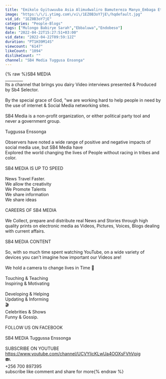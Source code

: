 ```yaml
---
title: "Emikolo Gyituwuuba Asia Alimudwaliro Bamutereza Manyo_Embaga Etuuse"
image: "https:\/\/i.ytimg.com\/vi\/1EZ0B3oY7jE\/hqdefault.jpg"
vid_id: "1EZ0B3oY7jE"
categories: "People-Blogs"
tags: ["Mulongo Babirye Sarah","Ebbaluwa","Endobeso"]
date: "2022-04-22T15:27:51+03:00"
vid_date: "2022-04-22T09:59:12Z"
duration: "PT1H39M14S"
viewcount: "6147"
likeCount: "1094"
dislikeCount: ""
channel: "SB4 Media Tuggusa Ensonga"
---
```

{% raw %}SB4 MEDIA<br />_________<br />Its a channel that brings you dairy Video interviews presented &amp; Produced by Sb4 Selector.<br /><br />By the special grace of God, &quot;we are working hard to help people in need by the use of internet &amp; Social Media networking sites.<br /><br />SB4 Media is a non-profit organization, or either political party tool and never a government group.<br /><br />Tuggussa Enssonga<br /><br />Observers have noted a wide range of positive and negative impacts of social media use, but SB4 Media have<br />Explored the world changing the lives of People without racing in tribes and color.<br /><br />SB4 MEDIA IS UP TO SPEED<br /><br />News Travel Faster.<br />We allow the creativity <br />We Promote Talents<br />We share information<br />We share ideas<br /><br />CAREERS OF SB4 MEDIA<br /><br />We Collect, prepare and distribute real News and Stories through high quality prints on electronic media as Videos, Pictures, Voices, Blogs dealing with current affairs.<br /><br />SB4 MEDIA CONTENT<br /><br />So, with so much time spent watching YouTube, on a wide variety of devices you can't imagine how important our Videos are! <br /><br /> We hold a camera to  change lives in Time 🎥<br /><br />Touching &amp; Teaching<br />Inspiring &amp; Motivating<br /><br />Developing &amp; Helping<br />Updating &amp; Informing <br />🎬<br />Celebrities &amp; Shows<br />Funny &amp; Gossip.<br /><br />FOLLOW US ON FACEBOOK <br /><br /> SB4 MEDIA Tuggussa Enssonga <br /><br />SUBSCRIBE ON YOUTUBE<br /><a rel="nofollow" target="blank" href="https://www.youtube.com/channel/UCVYlicKLwUa4OOXsFVhVpig">https://www.youtube.com/channel/UCVYlicKLwUa4OOXsFVhVpig</a><br />☎️📞<br />+256 700 897395<br />subscribe like comment and share for more{% endraw %}
